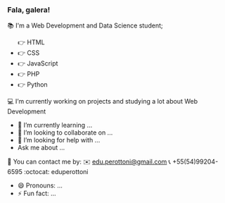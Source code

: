 ### Fala, galera! 

<!--
**eduperottoni/eduperottoni** is a ✨ _special_ ✨ repository because its `README.md` (this file) appears on your GitHub profile.
-->

📚 I'm a Web Development and Data Science student;
<ul>
  <li style='list-style-type:none'>👉 HTML</li>
  <li>👉 CSS</li>
  <li>👉 JavaScript</li>
  <li>👉 PHP</li>
  <li>👉 Python</li>
</ul>

💻 I’m currently working on projects and studying a lot about Web Development


- 🌱 I’m currently learning ...
- 👯 I’m looking to collaborate on ...
- 🤔 I’m looking for help with ...
-  Ask me about ...

💬 You can contact me by:
  ✉️ edu.perottoni@gmail.com
  📞  +55(54)99204-6595
  :octocat: eduperottoni
  
  
  
  
  
- 😄 Pronouns: ...
- ⚡ Fun fact: ...


